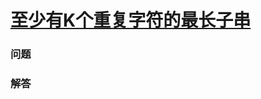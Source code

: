 # [至少有K个重复字符的最长子串](https://leetcode-cn.com/problems/longest-substring-with-at-least-k-repeating-characters)

### 问题

### 解答

```

```

